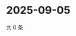 # 2025-09-05

共 0 条

<!-- BEGIN ZHIHUVIDEO -->
<!-- 最后更新时间 Fri Sep 05 2025 19:09:19 GMT+0800 (China Standard Time) -->

<!-- END ZHIHUVIDEO -->
